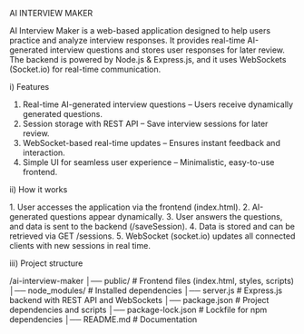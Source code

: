 AI INTERVIEW MAKER

AI Interview Maker is a web-based application designed to help users practice and analyze interview responses. It provides real-time AI-generated interview questions and stores user responses for later review. The backend is powered by Node.js & Express.js, and it uses WebSockets (Socket.io) for real-time communication.

i) Features
1. Real-time AI-generated interview questions – Users receive dynamically generated questions.
2. Session storage with REST API – Save interview sessions for later review.
3. WebSocket-based real-time updates – Ensures instant feedback and interaction.
4. Simple UI for seamless user experience – Minimalistic, easy-to-use frontend.

ii) How it works

1️. User accesses the application via the frontend (index.html).
2️. AI-generated questions appear dynamically.
3️. User answers the questions, and data is sent to the backend (/saveSession).
4️. Data is stored and can be retrieved via GET /sessions.
5️. WebSocket (socket.io) updates all connected clients with new sessions in real time.

iii) Project structure

/ai-interview-maker
│── public/             # Frontend files (index.html, styles, scripts)
│── node_modules/       # Installed dependencies
│── server.js           # Express.js backend with REST API and WebSockets
│── package.json        # Project dependencies and scripts
│── package-lock.json   # Lockfile for npm dependencies
│── README.md           # Documentation

